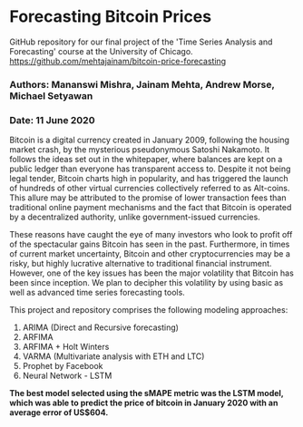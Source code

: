 # Forecasting Bitcoin Prices

GitHub repository for our final project of the 'Time Series Analysis and Forecasting' course at the University of Chicago. 
https://github.com/mehtajainam/bitcoin-price-forecasting

### Authors: Mananswi Mishra, Jainam Mehta, Andrew Morse, Michael Setyawan
### Date: 11 June 2020


Bitcoin is a digital currency created in January 2009, following the housing market crash, by the mysterious pseudonymous Satoshi Nakamoto. It follows the ideas set out in the whitepaper, where balances are kept on a public ledger than everyone has transparent access to. Despite it not being legal tender, Bitcoin charts high in popularity, and has triggered the launch of hundreds of other virtual currencies collectively referred to as Alt-coins. This allure may be attributed to the promise of lower transaction fees than traditional online payment mechanisms and the fact that Bitcoin is operated by a decentralized authority, unlike government-issued currencies.

These reasons have caught the eye of many investors who look to profit off of the spectacular gains Bitcoin has seen in the past. Furthermore, in times of current market uncertainty, Bitcoin and other cryptocurrencies may be a risky, but highly lucrative alternative to traditional financial instrument. However, one of the key issues has been the major volatility that Bitcoin has been since inception. We plan to decipher this volatility by using basic as well as advanced time series forecasting tools.

This project and repository comprises the following modeling approaches:

1. ARIMA (Direct and Recursive forecasting)
2. ARFIMA
3. ARFIMA + Holt Winters
4. VARMA (Multivariate analysis with ETH and LTC)
5. Prophet by Facebook
6. Neural Network - LSTM

**The best model selected using the sMAPE metric was the LSTM model, which was able to predict the price of bitcoin in January 2020 with an average error of US$604.**
